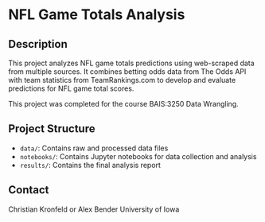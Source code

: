 # NFL Game Totals Analysis

## Description

This project analyzes NFL game totals predictions using web-scraped data from multiple sources. It combines betting odds data from The Odds API with team statistics from TeamRankings.com to develop and evaluate predictions for NFL game total scores.

This project was completed for the course BAIS:3250 Data Wrangling.

## Project Structure

- `data/`: Contains raw and processed data files
- `notebooks/`: Contains Jupyter notebooks for data collection and analysis
- `results/`: Contains the final analysis report

## Contact

Christian Kronfeld or Alex Bender
University of Iowa
